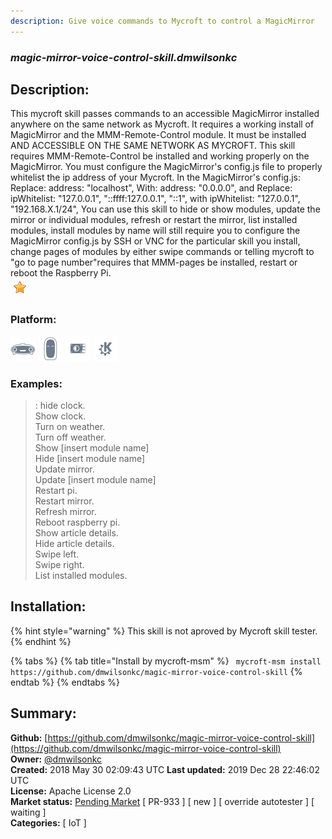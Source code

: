 ```yaml
---
description: Give voice commands to Mycroft to control a MagicMirror
---
```


### _magic-mirror-voice-control-skill.dmwilsonkc_  
## Description:  
This mycroft skill passes commands to an accessible MagicMirror installed anywhere on the same network as Mycroft. It requires a working install of MagicMirror and the MMM-Remote-Control module. It must be installed AND ACCESSIBLE ON THE SAME NETWORK AS MYCROFT.
This skill requires MMM-Remote-Control be installed and working properly on the MagicMirror.
You must configure the MagicMirror's config.js file to properly whitelist the ip address of your Mycroft.
In the MagicMirror's config.js:
Replace: address: "localhost", With: address: "0.0.0.0", and
Replace: ipWhitelist: "127.0.0.1", "::ffff:127.0.0.1", "::1", with ipWhitelist: "127.0.0.1", "192.168.X.1/24",
You can use this skill to hide or show modules, update the mirror or individual modules,
refresh or restart the mirror, list installed modules, install modules by name will still require you
to configure the MagicMirror config.js by SSH or VNC for the particular skill you install, change pages of modules by either swipe commands or telling mycroft to "go to page number"requires that MMM-pages be installed, restart or reboot the Raspberry Pi.  
![](../.gitbook/assets/star.png)  
  
### Platform:  
 ![Mark I](../.gitbook/assets/mark-1-icon.png)  ![Mark II](../.gitbook/assets/mark-2-icon.png)  ![Picroft](../.gitbook/assets/picroft-icon.png)  ![plasmoid](../.gitbook/assets/kde.png)   
### Examples:  
> : hide clock.  
> Show clock.  
> Turn on weather.  
> Turn off weather.  
> Show [insert module name]  
> Hide [insert module name]  
> Update mirror.  
> Update [insert module name]  
> Restart pi.  
> Restart mirror.  
> Refresh mirror.  
> Reboot raspberry pi.  
> Show article details.  
> Hide article details.  
> Swipe left.  
> Swipe right.  
> List installed modules.  
  
## Installation:  
{% hint style="warning" %}
This skill is not aproved by Mycroft skill tester.
{% endhint %}
    
{% tabs %}
{% tab title="Install by mycroft-msm" %}
``` mycroft-msm install https://github.com/dmwilsonkc/magic-mirror-voice-control-skill```
{% endtab %}
  {% endtabs %}
    
## Summary:  
**Github:** [https://github.com/dmwilsonkc/magic-mirror-voice-control-skill](https://github.com/dmwilsonkc/magic-mirror-voice-control-skill)  
**Owner:** [@dmwilsonkc](https://github.com/dmwilsonkc)  
**Created:** 2018 May 30 02:09:43 UTC  **Last updated:** 2019 Dec 28 22:46:02 UTC  
**License:** Apache License 2.0  
**Market status:** [Pending Market](https://market.mycroft.ai/skill/) [ PR-933 ] [ new ] [ override autotester ] [ waiting ]  
**Categories:** [ IoT ]   
